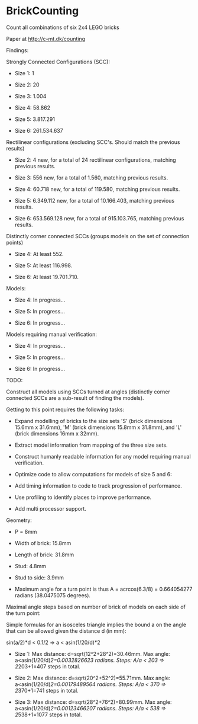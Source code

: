 # BrickCounting
Count all combinations of six 2x4 LEGO bricks

Paper at http://c-mt.dk/counting

Findings:

Strongly Connected Configurations (SCC):

- Size 1: 1

- Size 2: 20

- Size 3: 1.004

- Size 4: 58.862

- Size 5: 3.817.291

- Size 6: 261.534.637

Rectilinear configurations (excluding SCC's. Should match the previous results)

- Size 2: 4 new, for a total of 24 rectilinear configurations, matching previous results.

- Size 3: 556 new, for a total of 1.560, matching previous results.

- Size 4: 60.718 new, for a total of 119.580, matching previous results.

- Size 5: 6.349.112 new, for a total of 10.166.403, matching previous results.

- Size 6: 653.569.128 new, for a total of 915.103.765, matching previous results.
 
Distinctly corner connected SCCs (groups models on the set of connection points)

- Size 4: At least 552.

- Size 5: At least 116.998.

- Size 6: At least 19.701.710.

Models:

- Size 4: In progress...

- Size 5: In progress...

- Size 6: In progress...

Models requiring manual verification:

- Size 4: In progress...

- Size 5: In progress...

- Size 6: In progress...


TODO: 

Construct all models using SCCs turned at angles (distinctly corner connected SCCs are a sub-result of finding the models). 

Getting to this point requires the following tasks:

- Expand modelling of bricks to the size sets 'S' (brick dimensions 15.6mm x 31.6mm), 'M' (brick dimensions 15.8mm x 31.8mm), and 'L' (brick dimensions 16mm x 32mm).

- Extract model information from mapping of the three size sets.

- Construct humanly readable information for any model requiring manual verification.

- Optimize code to allow computations for models of size 5 and 6:

 - Add timing information to code to track progression of performance.

 - Use profiling to identify places to improve performance.

 - Add multi processor support.


Geometry:

- P = 8mm

- Width of brick: 15.8mm

- Length of brick: 31.8mm

- Stud: 4.8mm

- Stud to side: 3.9mm

- Maximum angle for a turn point is thus A = acrcos(6.3/8) = 0.664054277 radians (38.0475075 degrees). 


Maximal angle steps based on number of brick of models on each side of the turn point:

Simple formulas for an isosceles triangle implies the bound a on the angle that can be allowed given the distance d (in mm):

sin(a/2)*d < 0.1/2 => a < asin(1/20/d)*2

- Size 1: Max distance: d=sqrt(12^2+28^2)=30.46mm. Max angle: a<asin(1/20/d)*2=0.0032826623  radians. Steps: A/a < 203 => 2*203+1=407 steps in total.

- Size 2: Max distance: d=sqrt(20^2+52^2)=55.71mm. Max angle: a<asin(1/20/d)*2=0.00179489564 radians. Steps: A/a < 370 => 2*370+1=741 steps in total.

- Size 3: Max distance: d=sqrt(28^2+76^2)=80.99mm. Max angle: a<asin(1/20/d)*2=0.00123466207 radians. Steps: A/a < 538 => 2*538+1=1077 steps in total.
